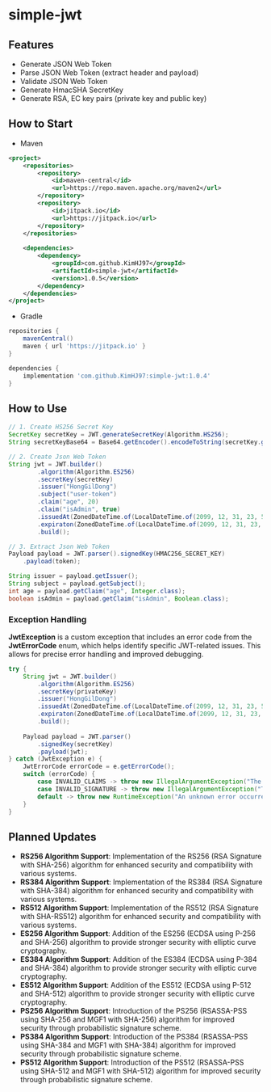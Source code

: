 # simple-jwt

## Features

 - Generate JSON Web Token
 - Parse JSON Web Token (extract header and payload)
 - Validate JSON Web Token
 - Generate HmacSHA SecretKey
 - Generate RSA, EC key pairs (private key and public key)

## How to Start

 - Maven
```xml
<project>
    <repositories>
        <repository>
            <id>maven-central</id>
            <url>https://repo.maven.apache.org/maven2</url>
        </repository>
        <repository>
            <id>jitpack.io</id>
            <url>https://jitpack.io</url>
        </repository>
    </repositories>
    
    <dependencies>
        <dependency>
            <groupId>com.github.KimHJ97</groupId>
            <artifactId>simple-jwt</artifactId>
            <version>1.0.5</version>
        </dependency>
    </dependencies>
</project>
```

 - Gradle
```groovy
repositories {
    mavenCentral()
    maven { url 'https://jitpack.io' }
}

dependencies {
    implementation 'com.github.KimHJ97:simple-jwt:1.0.4'
}
```

## How to Use

```java
// 1. Create HS256 Secret Key
SecretKey secretKey = JWT.generateSecretKey(Algorithm.HS256);
String secretKeyBase64 = Base64.getEncoder().encodeToString(secretKey.getEncoded());

// 2. Create Json Web Token
String jwt = JWT.builder()
        .algorithm(Algorithm.ES256)
        .secretKey(secretKey)
        .issuer("HongGilDong")
        .subject("user-token")
        .claim("age", 20)
        .claim("isAdmin", true)
        .issuedAt(ZonedDateTime.of(LocalDateTime.of(2099, 12, 31, 23, 59), ZoneId.of("Asia/Seoul")))
        .expiraton(ZonedDateTime.of(LocalDateTime.of(2099, 12, 31, 23, 59), ZoneId.of("Asia/Seoul")))
        .build();

// 3. Extract Json Web Token
Payload payload = JWT.parser().signedKey(HMAC256_SECRET_KEY)
	.payload(token);

String issuer = payload.getIssuer();
String subject = payload.getSubject();
int age = payload.getClaim("age", Integer.class);
boolean isAdmin = payload.getClaim("isAdmin", Boolean.class);
```

### Exception Handling

__JwtException__ is a custom exception that includes an error code from the __JwtErrorCode__ enum, which helps identify specific JWT-related issues. This allows for precise error handling and improved debugging.

```java
try {
    String jwt = JWT.builder()
        .algorithm(Algorithm.ES256)
        .secretKey(privateKey)
        .issuer("HongGilDong")
        .issuedAt(ZonedDateTime.of(LocalDateTime.of(2099, 12, 31, 23, 59), ZoneId.of("Asia/Seoul")))
        .expiraton(ZonedDateTime.of(LocalDateTime.of(2099, 12, 31, 23, 59), ZoneId.of("Asia/Seoul")))
        .build();
    
    Payload payload = JWT.parser()
        .signedKey(secretKey)
        .payload(jwt);
} catch (JwtException e) {
    JwtErrorCode errorCode = e.getErrorCode();
    switch (errorCode) {
        case INVALID_CLAIMS -> throw new IllegalArgumentException("The token is invalid.");
        case INVALID_SIGNATURE -> throw new IllegalArgumentException("The signature is invalid.");
        default -> throw new RuntimeException("An unknown error occurred.");
    }
}
```

## Planned Updates

- **RS256 Algorithm Support**: Implementation of the RS256 (RSA Signature with SHA-256) algorithm for enhanced security and compatibility with various systems.
- **RS384 Algorithm Support**: Implementation of the RS384 (RSA Signature with SHA-384) algorithm for enhanced security and compatibility with various systems.
- **RS512 Algorithm Support**: Implementation of the RS512 (RSA Signature with SHA-RS512) algorithm for enhanced security and compatibility with various systems.
- **ES256 Algorithm Support**: Addition of the ES256 (ECDSA using P-256 and SHA-256) algorithm to provide stronger security with elliptic curve cryptography.
- **ES384 Algorithm Support**: Addition of the ES384 (ECDSA using P-384 and SHA-384) algorithm to provide stronger security with elliptic curve cryptography.
- **ES512 Algorithm Support**: Addition of the ES512 (ECDSA using P-512 and SHA-512) algorithm to provide stronger security with elliptic curve cryptography.
- **PS256 Algorithm Support**: Introduction of the PS256 (RSASSA-PSS using SHA-256 and MGF1 with SHA-256) algorithm for improved security through probabilistic signature scheme.
- **PS384 Algorithm Support**: Introduction of the PS384 (RSASSA-PSS using SHA-384 and MGF1 with SHA-384) algorithm for improved security through probabilistic signature scheme.
- **PS512 Algorithm Support**: Introduction of the PS512 (RSASSA-PSS using SHA-512 and MGF1 with SHA-512) algorithm for improved security through probabilistic signature scheme.
